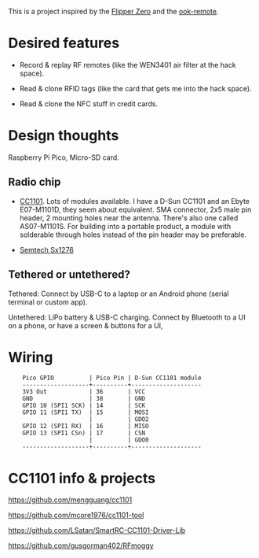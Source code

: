 This is a project inspired by the [Flipper
Zero](https://flipperzero.one/) and the
[ook-remote](https://github.com/SebKuzminsky/ook-remote/tree/master).


# Desired features

* Record & replay RF remotes (like the WEN3401 air filter at the hack
space).

* Read & clone RFID tags (like the card that gets me into the hack space).

* Read & clone the NFC stuff in credit cards.


# Design thoughts

Raspberry Pi Pico, Micro-SD card.


## Radio chip

* [CC1101](https://www.ti.com/product/CC1101).  Lots of modules available.
I have a D-Sun CC1101 and an Ebyte E07-M1101D, they seem about equivalent.
SMA connector, 2x5 male pin header, 2 mounting holes near the antenna.
There's also one called AS07-M1101S.  For building into a portable
product, a module with solderable through holes instead of the pin header
may be preferable.

* [Semtech Sx1276](https://www.semtech.com/products/wireless-rf/lora-connect/sx1276)


## Tethered or untethered?

Tethered: Connect by USB-C to a laptop or an Android phone (serial
terminal or custom app).

Untethered: LiPo battery & USB-C charging.  Connect by Bluetooth to a
UI on a phone, or have a screen & buttons for a UI,


# Wiring

```
    Pico GPIO          | Pico Pin | D-Sun CC1101 module
    -------------------+----------+--------------------
    3V3 Out            | 36       | VCC
    GND                | 38       | GND
    GPIO 10 (SPI1 SCK) | 14       | SCK
    GPIO 11 (SPI1 TX)  | 15       | MOSI
                       |          | GDO2
    GPIO 12 (SPI1 RX)  | 16       | MISO
    GPIO 13 (SPI1 CSn) | 17       | CSN
                       |          | GDO0
    -------------------+----------+--------------------
```


# CC1101 info & projects

<https://github.com/mengguang/cc1101>

<https://github.com/mcore1976/cc1101-tool>

<https://github.com/LSatan/SmartRC-CC1101-Driver-Lib>

<https://github.com/gusgorman402/RFmoggy>
